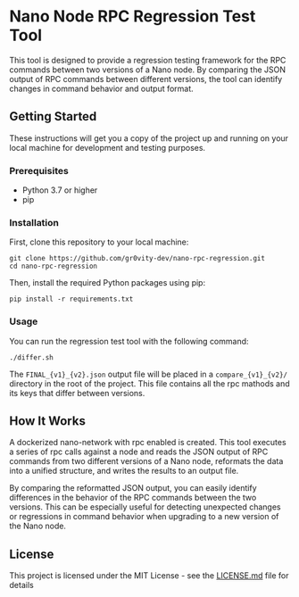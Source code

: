 # Nano Node RPC Regression Test Tool

This tool is designed to provide a regression testing framework for the RPC commands between two versions of a Nano node. By comparing the JSON output of RPC commands between different versions, the tool can identify changes in command behavior and output format.

## Getting Started

These instructions will get you a copy of the project up and running on your local machine for development and testing purposes.

### Prerequisites

- Python 3.7 or higher
- pip

### Installation

First, clone this repository to your local machine:

```shell
git clone https://github.com/gr0vity-dev/nano-rpc-regression.git
cd nano-rpc-regression
```

Then, install the required Python packages using pip:

```shell
pip install -r requirements.txt
```

### Usage

You can run the regression test tool with the following command:

```shell
./differ.sh
```

The `FINAL_{v1}_{v2}.json` output file will be placed in a `compare_{v1}_{v2}/` directory in the root of the project. This file contains all the rpc mathods and its keys that differ between versions.

## How It Works

A dockerized nano-network with rpc enabled is created.
This tool executes a series of rpc calls against a node and reads the JSON output of RPC commands from two different versions of a Nano node, reformats the data into a unified structure, and writes the results to an output file. 

By comparing the reformatted JSON output, you can easily identify differences in the behavior of the RPC commands between the two versions. This can be especially useful for detecting unexpected changes or regressions in command behavior when upgrading to a new version of the Nano node.


## License

This project is licensed under the MIT License - see the [LICENSE.md](LICENSE.md) file for details
